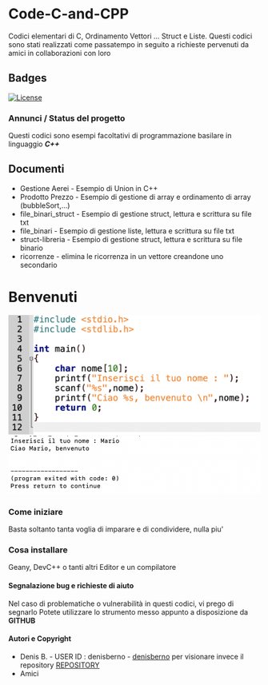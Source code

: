 # Code-C-and-CPP
Codici elementari di C, Ordinamento Vettori ... Struct e Liste.
Questi codici sono stati realizzati come passatempo in seguito a richieste pervenuti da amici in collaborazioni con loro 

## Badges
[![License](https://img.shields.io/github/license/italia/bootstrap-italia.svg)](https://github.com/italia/bootstrap-italia/blob/master/LICENSE) 

### Annunci / Status del progetto
Questi codici sono esempi facoltativi di programmazione basilare in linguaggio ***C++*** 

## Documenti
* Gestione Aerei - Esempio di Union in C++
* Prodotto Prezzo - Esempio di gestione di array e ordinamento di array (bubbleSort,...)
* file_binari_struct - Esempio di gestione struct, lettura e scrittura su file txt 
* file_binari - Esempio di gestione liste, lettura e scrittura su file txt 
* struct-libreria - Esempio di gestione struct, lettura e scrittura su file binario
* ricorrenze - elimina le ricorrenza in un vettore creandone uno secondario

# Benvenuti
![Ciao Mondo, Benvenuto](1.png)
![(Esecuzione) Ciao Mondo, Benvenuto](2.png)

### Come iniziare
Basta soltanto tanta voglia di imparare e di condividere, nulla piu'

### Cosa installare
Geany, DevC++ o tanti altri Editor e un compilatore 

#### Segnalazione bug e richieste di aiuto
Nel caso di problematiche o vulnerabilità in questi codici, vi prego di segnarlo
Potete utilizzare lo strumento messo appunto a disposizione da **GITHUB**

#### Autori e Copyright

- Denis B. - USER ID : denisberno - [denisberno](https://github.com/denisberno) per visionare invece il repository [REPOSITORY](https://github.com/denisberno/Code-C-and-CPP)
- Amici  
